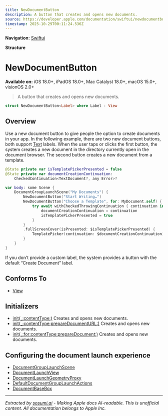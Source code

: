 ```yaml
---
title: NewDocumentButton
description: A button that creates and opens new documents.
source: https://developer.apple.com/documentation/swiftui/newdocumentbutton
timestamp: 2025-10-29T00:11:24.536Z
---
```


**Navigation:** [Swiftui](/documentation/swiftui)

**Structure**

# NewDocumentButton

**Available on:** iOS 18.0+, iPadOS 18.0+, Mac Catalyst 18.0+, macOS 15.0+, visionOS 2.0+

> A button that creates and opens new documents.

```swift
struct NewDocumentButton<Label> where Label : View
```

## Overview

Use a new document button to give people the option to create documents in your app. In the following example, there are two new document buttons, both support [Text](/documentation/swiftui/text) labels. When the user taps or clicks the first button, the system creates a new document in the directory currently open in the document browser. The second button creates a new document from a template.

```swift
@State private var isTemplatePickerPresented = false
@State private var documentCreationContinuation:
    CheckedContinuation<TextDocument?, any Error>?

var body: some Scene {
    DocumentGroupLaunchScene("My Documents") {
        NewDocumentButton("Start Writing…")
        NewDocumentButton("Choose a Template", for: MyDocument.self) {
            try await withCheckedThrowingContinuation { continuation in
                documentCreationContinuation = continuation
                isTemplatePickerPresented = true
            }
        }
        .fullScreenCover(isPresented: $isTemplatePickerPresented) {
            TemplatePicker(continuation: $documentCreationContinuation)
        }
    }
}
```

If you don’t provide a custom label, the system provides a button with the default “Create Document” label.

## Conforms To

- [View](/documentation/swiftui/view)

## Initializers

- [init(_:contentType:)](/documentation/swiftui/newdocumentbutton/init(_:contenttype:)) Creates and opens new documents.
- [init(_:contentType:prepareDocumentURL:)](/documentation/swiftui/newdocumentbutton/init(_:contenttype:preparedocumenturl:)) Creates and opens new documents.
- [init(_:for:contentType:prepareDocument:)](/documentation/swiftui/newdocumentbutton/init(_:for:contenttype:preparedocument:)) Creates and opens new documents.

## Configuring the document launch experience

- [DocumentGroupLaunchScene](/documentation/swiftui/documentgrouplaunchscene)
- [DocumentLaunchView](/documentation/swiftui/documentlaunchview)
- [DocumentLaunchGeometryProxy](/documentation/swiftui/documentlaunchgeometryproxy)
- [DefaultDocumentGroupLaunchActions](/documentation/swiftui/defaultdocumentgrouplaunchactions)
- [DocumentBaseBox](/documentation/swiftui/documentbasebox)

---

*Extracted by [sosumi.ai](https://sosumi.ai) - Making Apple docs AI-readable.*
*This is unofficial content. All documentation belongs to Apple Inc.*
